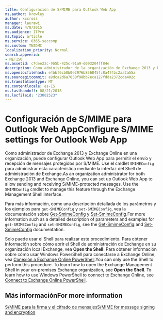 ```yaml
---
title: Configuración de S/MIME para Outlook Web App
ms.author: krowley
author: kccross
manager: laurawi
ms.date: 4/8/2015
ms.audience: ITPro
ms.topic: article
ms.service: O365-seccomp
ms.custom: TN2DMC
localization_priority: Normal
search.appverid:
- MET150
ms.assetid: c7dee22c-9b5b-425c-91a9-d093204ff84e
description: Como administrador de la organización de Exchange 2013 y Exchange Online, puede configurar Outlook Web App para permitir enviar y recibir mensajes S/MIME-protegida. Use el cmdlet SMIMEConfig para administrar esta característica a través de la interfaz de Shell de administración de Exchange.
ms.openlocfilehash: e4bbf6cb8b0e2976b856045fc8a474bc2aa2a55a
ms.sourcegitcommit: e9dca2d6a7838f98bb7eca127fdda2372cda402c
ms.translationtype: MT
ms.contentlocale: es-ES
ms.lasthandoff: 08/21/2018
ms.locfileid: "23002523"
---
```

# <a name="configure-smime-settings-for-outlook-web-app"></a><span data-ttu-id="4e49c-104">Configuración de S/MIME para Outlook Web App</span><span class="sxs-lookup"><span data-stu-id="4e49c-104">Configure S/MIME settings for Outlook Web App</span></span>

<span data-ttu-id="4e49c-p102">Como administrador de Exchange 2013 y Exchange Online en una organización, puede configurar Outlook Web App para permitir el envío y recepción de mensajes protegidos por S/MIME. Use el cmdlet  `SMIMEConfig` para administrar esta característica mediante la interfaz del Shell de administración de Exchange.</span><span class="sxs-lookup"><span data-stu-id="4e49c-p102">As an organization administrator for both Exchange 2013 and Exchange Online, you can set up Outlook Web App to allow sending and receiving S/MIME-protected messages. Use the  `SMIMEConfig` cmdlet to manage this feature through the Exchange Management Shell interface.</span></span> 
  
<span data-ttu-id="4e49c-107">Para más información, como una descripción detallada de los parámetros y los ejemplos para  `get-SMIMEConfig` y  `set-SMIMEConfig`, vea la documentación sobre [Get-SmimeConfig](http://technet.microsoft.com/library/4b29fa89-0840-4fe9-8885-019fcef2e02b.aspx) y [Set-SmimeConfig](http://technet.microsoft.com/library/de357ce0-8143-4c36-8032-026292fc63f0.aspx).</span><span class="sxs-lookup"><span data-stu-id="4e49c-107">For more information such as a detailed description of parameters and examples for  `get-SMIMEConfig` and  `set-SMIMEConfig`, see the [Get-SmimeConfig](http://technet.microsoft.com/library/4b29fa89-0840-4fe9-8885-019fcef2e02b.aspx) and [Set-SmimeConfig](http://technet.microsoft.com/library/de357ce0-8143-4c36-8032-026292fc63f0.aspx) documentation.</span></span> 
  
<span data-ttu-id="4e49c-p103">Solo puede usar el Shell para realizar este procedimiento. Para obtener información sobre cómo abrir el Shell de administración de Exchange en su organización local Exchange, vea **Open the Shell**. Para obtener información sobre cómo usar Windows PowerShell para conectarse a Exchange Online, vea [Conexión a Exchange Online PowerShell](https://go.microsoft.com/fwlink/p/?linkid=396554).</span><span class="sxs-lookup"><span data-stu-id="4e49c-p103">You can only use the Shell to perform this procedure. To learn how to open the Exchange Management Shell in your on-premises Exchange organization, see **Open the Shell**. To learn how to use Windows PowerShell to connect to Exchange Online, see [Connect to Exchange Online PowerShell](https://go.microsoft.com/fwlink/p/?linkid=396554).</span></span>
  
## <a name="for-more-information"></a><span data-ttu-id="4e49c-111">Más información</span><span class="sxs-lookup"><span data-stu-id="4e49c-111">For more information</span></span>

[<span data-ttu-id="4e49c-112">S/MIME para la firma y el cifrado de mensajes</span><span class="sxs-lookup"><span data-stu-id="4e49c-112">S/MIME for message signing and encryption</span></span>](s-mime-for-message-signing-and-encryption.md)
  

